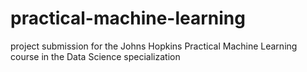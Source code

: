 practical-machine-learning
==============================

project submission for the Johns Hopkins Practical Machine Learning course in the Data Science specialization 
